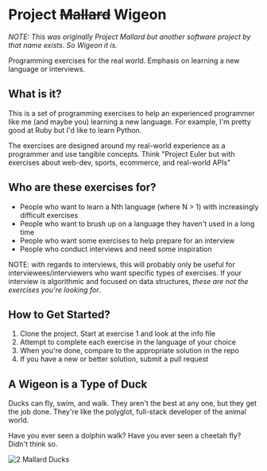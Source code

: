 # Project <del>Mallard</del> Wigeon

_NOTE: This was originally Project Mallard but another software project by that name exists. So Wigeon it is._

Programming exercises for the real world. Emphasis on learning a new language or interviews.

## What is it?

This is a set of programming exercises to help an experienced programmer like me (and maybe you) learning a new language. For example, I'm pretty good at Ruby but I'd like to learn Python.

The exercises are designed around my real-world experience as a programmer and use tangible concepts. Think "Project Euler but with exercises about web-dev, sports, ecommerce, and real-world APIs"

## Who are these exercises for?

* People who want to learn a Nth language (where N > 1) with increasingly difficult exercises
* People who want to brush up on a language they haven't used in a long time
* People who want some exercises to help prepare for an interview
* People who conduct interviews and need some inspiration

NOTE: with regards to interviews, this will probably only be useful for interviewees/interviewers who want specific types of exercises. If your interview is algorithmic and focused on data structures, _these are not the exercises you're looking for_.

## How to Get Started?

1. Clone the project. Start at exercise 1 and look at the info file
2. Attempt to complete each exercise in the language of your choice
3. When you're done, compare to the appropriate solution in the repo
4. If you have a new or better solution, submit a pull request

## A Wigeon is a Type of Duck

Ducks can fly, swim, and walk. They aren't the best at any one, but they get the job done. They're like the polyglot, full-stack developer of the animal world.

Have you ever seen a dolphin walk? Have you ever seen a cheetah fly? Didn't think so. 

<img src="https://upload.wikimedia.org/wikipedia/commons/thumb/e/ed/American_Wigeon_pair.JPG/1280px-American_Wigeon_pair.JPG" alt="2 Mallard Ducks" style="max-width:100%;" />
